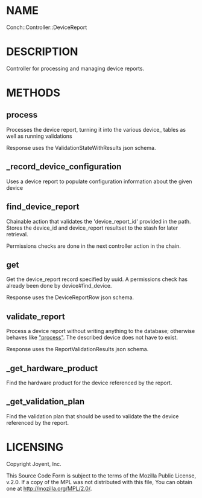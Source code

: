 # NAME

Conch::Controller::DeviceReport

# DESCRIPTION

Controller for processing and managing device reports.

# METHODS

## process

Processes the device report, turning it into the various device\_ tables as well
as running validations

Response uses the ValidationStateWithResults json schema.

## \_record\_device\_configuration

Uses a device report to populate configuration information about the given device

## find\_device\_report

Chainable action that validates the 'device\_report\_id' provided in the path.
Stores the device\_id and device\_report resultset to the stash for later retrieval.

Permissions checks are done in the next controller action in the chain.

## get

Get the device\_report record specified by uuid.
A permissions check has already been done by device#find\_device.

Response uses the DeviceReportRow json schema.

## validate\_report

Process a device report without writing anything to the database; otherwise behaves like
["process"](#process). The described device does not have to exist.

Response uses the ReportValidationResults json schema.

## \_get\_hardware\_product

Find the hardware product for the device referenced by the report.

## \_get\_validation\_plan

Find the validation plan that should be used to validate the the device referenced by the
report.

# LICENSING

Copyright Joyent, Inc.

This Source Code Form is subject to the terms of the Mozilla Public License,
v.2.0. If a copy of the MPL was not distributed with this file, You can obtain
one at http://mozilla.org/MPL/2.0/.
